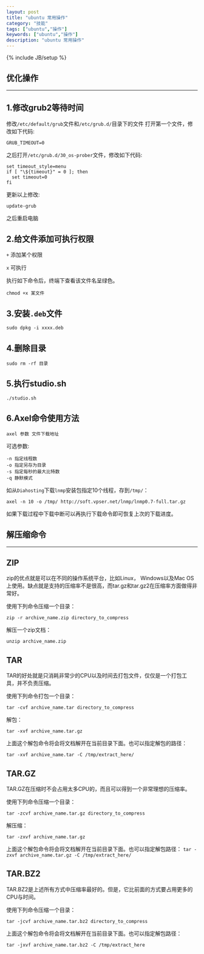 ```yaml
---
layout: post
title: "ubuntu 常用操作"
category: "技能"
tags: ["ubuntu","操作"]
keywords: ["ubuntu","操作"]
description: "ubuntu 常用操作"
---
```


{% include JB/setup %}

## 优化操作

---

## 1.修改grub2等待时间
修改`/etc/default/grub`文件和`/etc/grub.d/`目录下的文件
打开第一个文件，修改如下代码:

	GRUB_TIMEOUT=0

之后打开`/etc/grub.d/30_os-prober`文件，修改如下代码:

	set timeout_style=menu
	if [ "\${timeout}" = 0 ]; then
	  set timeout=0
	fi

更新以上修改:

	update-grub

之后重启电脑

## 2.给文件添加可执行权限
`+` 添加某个权限

`x` 可执行

执行如下命令后，终端下查看该文件名呈绿色。

	chmod +x 某文件

## 3.安装`.deb`文件

	sudo dpkg -i xxxx.deb

## 4.删除目录

	sudo rm -rf 目录

## 5.执行studio.sh

	./studio.sh

## 6.Axel命令使用方法

	axel 参数 文件下载地址

可选参数:

	-n 指定线程数
	-o 指定另存为目录
	-s 指定每秒的最大比特数
	-q 静默模式

如从`Diahosting`下载`lnmp`安装包指定10个线程，存到`/tmp/`：

	axel -n 10 -o /tmp/ http://soft.vpser.net/lnmp/lnmp0.7-full.tar.gz

如果下载过程中下载中断可以再执行下载命令即可恢复上次的下载进度。


## 解压缩命令

---

## ZIP
zip的优点就是可以在不同的操作系统平台，比如Linux， Windows以及Mac OS上使用。缺点就是支持的压缩率不是很高，而tar.gz和tar.gz2在压缩率方面做得非常好。

使用下列命令压缩一个目录：

	zip -r archive_name.zip directory_to_compress

解压一个zip文档：

	unzip archive_name.zip

## TAR
TAR的好处就是只消耗非常少的CPU以及时间去打包文件，仅仅是一个打包工具，并不负责压缩。

使用下列命令打包一个目录：

	tar -cvf archive_name.tar directory_to_compress

解包：

	tar -xvf archive_name.tar.gz

上面这个解包命令将会将文档解开在当前目录下面。也可以指定解包的路径：

	tar -xvf archive_name.tar -C /tmp/extract_here/

## TAR.GZ
TAR.GZ在压缩时不会占用太多CPU的，而且可以得到一个非常理想的压缩率。

使用下列命令压缩一个目录：

	tar -zcvf archive_name.tar.gz directory_to_compress

解压缩：

	tar -zxvf archive_name.tar.gz

上面这个解包命令将会将文档解开在当前目录下面。也可以指定解包路径：
`tar -zxvf archive_name.tar.gz -C /tmp/extract_here/`

## TAR.BZ2
TAR.BZ2是上述所有方式中压缩率最好的。但是，它比前面的方式要占用更多的CPU与时间。

使用下列命令压缩一个目录：

	tar -jcvf archive_name.tar.bz2 directory_to_compress

上面这个解包命令将会将文档解开在当前目录下面。也可以指定解包路径：

	tar -jxvf archive_name.tar.bz2 -C /tmp/extract_here




